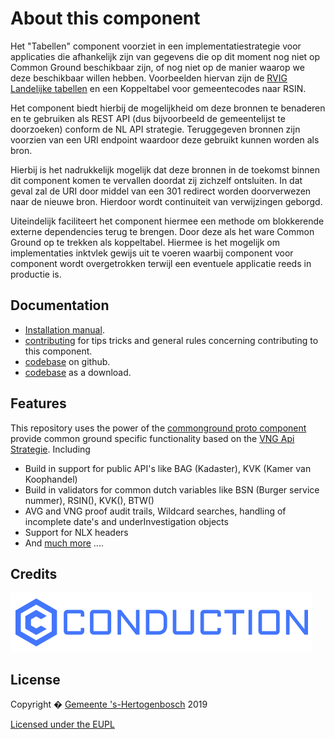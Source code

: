 # About this component

Het "Tabellen" component voorziet in een implementatiestrategie voor applicaties  die afhankelijk zijn van gegevens die op dit moment nog niet op Common Ground beschikbaar zijn, of nog niet op de manier waarop we deze beschikbaar willen hebben. Voorbeelden hiervan zijn de [RVIG Landelijke tabellen]( https://publicaties.rvig.nl/Landelijke_tabellen) en een Koppeltabel voor gemeentecodes naar RSIN. 

Het component biedt hierbij de mogelijkheid om deze bronnen te benaderen en te gebruiken als REST API (dus bijvoorbeeld de gemeentelijst te doorzoeken) conform de NL API strategie. Teruggegeven bronnen zijn voorzien van een URI endpoint waardoor deze gebruikt kunnen worden als bron. 

Hierbij is het nadrukkelijk mogelijk dat deze bronnen in de toekomst binnen dit component komen te vervallen doordat  zij zichzelf ontsluiten. In dat geval zal de URI door middel van een 301 redirect  worden doorverwezen naar de nieuwe bron. Hierdoor wordt continuiteit van verwijzingen geborgd.

Uiteindelijk faciliteert het component hiermee een methode om blokkerende externe dependencies terug te brengen. Door deze als het ware Common Ground op te trekken als koppeltabel. Hiermee is het mogelijk om implementaties inktvlek gewijs uit te voeren waarbij component voor component wordt overgetrokken terwijl een eventuele applicatie reeds in productie is.

## Documentation

- [Installation manual](https://github.com/ConductionNL/bzk-tabellen/blob/master/INSTALLATION.md).
- [contributing](https://github.com/ConductionNL/bzk-tabellen/blob/master/CONTRIBUTING.md) for tips tricks and general rules concerning contributing to this component.
- [codebase](https://github.com/ConductionNL/bzk-tabellen) on github.
- [codebase](https://github.com/ConductionNL/bzk-tabellen/archive/master.zip) as a download.

## Features
This repository uses the power of the [commonground proto component](https://github.com/ConductionNL/commonground-component) provide common ground specific functionality based on the [VNG Api Strategie](https://docs.geostandaarden.nl/api/API-Strategie/). Including  

* Build in support for public API's like BAG (Kadaster), KVK (Kamer van Koophandel)
* Build in validators for common dutch variables like BSN (Burger service nummer), RSIN(), KVK(), BTW()
* AVG and VNG proof audit trails, Wildcard searches, handling of incomplete date's and underInvestigation objects
* Support for NLX headers
* And [much more](https://github.com/ConductionNL/commonground-component) .... 

## Credits

[![Conduction](https://raw.githubusercontent.com/ConductionNL/bzk-tabellen/master/resources/logo-conduction.svg?sanitize=true "Conduction")](https://www.conduction.nl/)


## License
Copyright � [Gemeente 's-Hertogenbosch](https://www.s-hertogenbosch.nl/) 2019

[Licensed under the EUPL](LICENCE.md)


